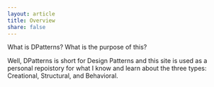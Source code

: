 ```yaml
---
layout: article
title: Overview
share: false
---
```

What is DPatterns? What is the purpose of this? 

Well, DPatterns is short for Design Patterns and this site is used as a personal repoistory for what I know and learn about the three types: Creational, Structural, and Behavioral. 

